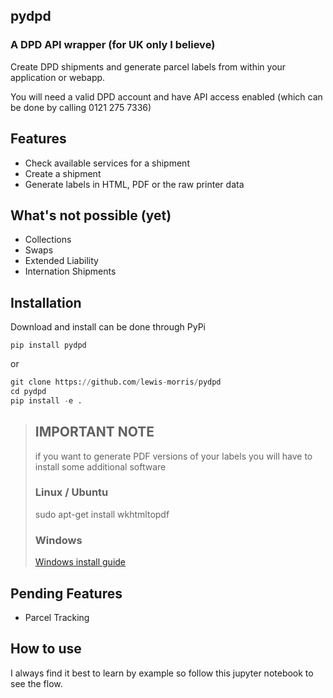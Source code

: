 ## pydpd

### A DPD API wrapper (for UK only I believe)

Create DPD shipments and generate parcel labels from within your application or webapp.

You will need a valid DPD account and have API access enabled (which can be done by calling 0121 275 7336)

## Features

* Check available services for a shipment
* Create a shipment 
* Generate labels in HTML, PDF or the raw printer data

## What's not possible (yet)

* Collections
* Swaps
* Extended Liability   
* Internation Shipments


## Installation

Download and install can be done through PyPi

```
pip install pydpd
```
or

```python
git clone https://github.com/lewis-morris/pydpd
cd pydpd
pip install -e .
```

>## IMPORTANT NOTE
> if you want to generate PDF versions of your labels you will have to install some additional software
> 
> ### Linux / Ubuntu
>  sudo apt-get install wkhtmltopdf
> ### Windows
> [Windows install guide](https://github.com/JazzCore/python-pdfkit/wiki/Installing-wkhtmltopdf)


## Pending Features

* Parcel Tracking 


## How to use

I always find it best to learn by example so follow this jupyter notebook to see the flow. 

